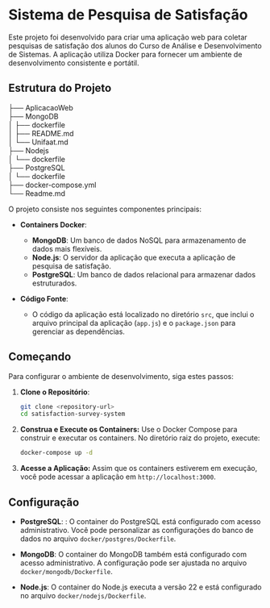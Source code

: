 # Sistema de Pesquisa de Satisfação

Este projeto foi desenvolvido para criar uma aplicação web para coletar pesquisas de satisfação dos alunos do Curso de Análise e Desenvolvimento de Sistemas. A aplicação utiliza Docker para fornecer um ambiente de desenvolvimento consistente e portátil.


## Estrutura do Projeto

├── AplicacaoWeb<br>
├── MongoDB<br>
│ ├── dockerfile<br>
│ ├── README.md<br>
│ └── Unifaat.md<br>
├── Nodejs<br>
│ └── dockerfile<br>
├── PostgreSQL<br>
│ └── dockerfile<br>
├── docker-compose.yml<br>
└── Readme.md<br>

O projeto consiste nos seguintes componentes principais:

- **Containers Docker**:
  - **MongoDB**: Um banco de dados NoSQL para armazenamento de dados mais flexíveis.
  - **Node.js**: O servidor da aplicação que executa a aplicação de pesquisa de satisfação.
  - **PostgreSQL**: Um banco de dados relacional para armazenar dados estruturados.

- **Código Fonte**:
  - O código da aplicação está localizado no diretório `src`, que inclui o arquivo principal da aplicação (`app.js`) e o `package.json` para gerenciar as dependências.

## Começando

Para configurar o ambiente de desenvolvimento, siga estes passos:

1. **Clone o Repositório**:
   ```bash
   git clone <repository-url>
   cd satisfaction-survey-system
   ```

2. **Construa e Execute os Containers:** Use o Docker Compose para construir e executar os containers. No diretório raiz do projeto, execute:
   ```bash
   docker-compose up -d
   ```

3. **Acesse a Aplicação:** Assim que os containers estiverem em execução, você pode acessar a aplicação em `http://localhost:3000`.

## Configuração

- **PostgreSQL**: : O container do PostgreSQL está configurado com acesso administrativo. Você pode personalizar as configurações do banco de dados no arquivo `docker/postgres/Dockerfile`.

- **MongoDB**: O container do MongoDB também está configurado com acesso administrativo. A configuração pode ser ajustada no arquivo `docker/mongodb/Dockerfile`.

- **Node.js**: O container do Node.js executa a versão 22 e está configurado no arquivo `docker/nodejs/Dockerfile`.